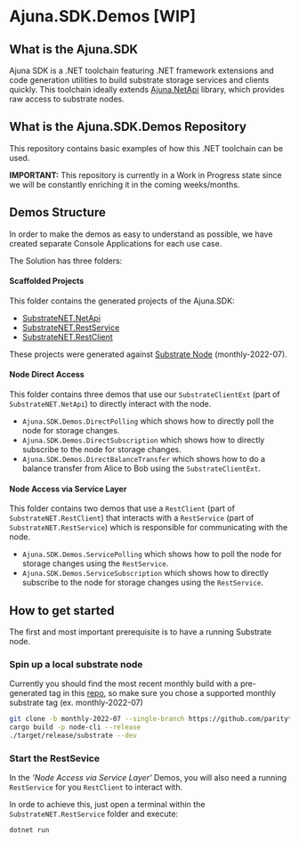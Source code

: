 # Ajuna.SDK.Demos [WIP]

## What is the Ajuna.SDK
Ajuna SDK is a .NET toolchain featuring .NET framework extensions and code generation utilities to build substrate storage services and clients quickly. This toolchain ideally extends [Ajuna.NetApi](https://github.com/ajuna-network/Ajuna.NetApi) library, which provides raw access to substrate nodes.

## What is the Ajuna.SDK.Demos Repository
This repository contains basic examples of how this .NET toolchain can be used. 

**IMPORTANT:** This repository is currently in a Work in Progress state since we will be constantly enriching it in the coming weeks/months.

## Demos Structure

In order to make the demos as easy to understand as possible, we have created separate Console Applications for each use case. 

The Solution has three folders:

#### Scaffolded Projects 

This folder contains the generated projects of the Ajuna.SDK:
- [SubstrateNET.NetApi](https://github.com/ajuna-network/Ajuna.SDK#ajunanetapiext)
- [SubstrateNET.RestService](https://github.com/ajuna-network/Ajuna.SDK#ajunarestservice)
- [SubstrateNET.RestClient](https://github.com/ajuna-network/Ajuna.SDK#ajunarestclient)

These projects were generated against [Substrate Node](https://github.com/paritytech/substrate) (monthly-2022-07).

#### Node Direct Access
This folder contains three demos that use our `SubstrateClientExt` (part of `SubstrateNET.NetApi`) to directly interact with the node.

- `Ajuna.SDK.Demos.DirectPolling` which shows how to directly poll the node for storage changes.
- `Ajuna.SDK.Demos.DirectSubscription` which shows how to directly subscribe to the node for storage changes.
- `Ajuna.SDK.Demos.DirectBalanceTransfer` which shows how to do a balance transfer from Alice to Bob using the `SubstrateClientExt`. 

#### Node Access via Service Layer
This folder contains two demos that use a `RestClient` (part of `SubstrateNET.RestClient`) that interacts with a `RestService` (part of `SubstrateNET.RestService`) which is responsible for communicating with the node.

- `Ajuna.SDK.Demos.ServicePolling` which shows how to poll the node for storage changes using the `RestService`.
- `Ajuna.SDK.Demos.ServiceSubscription` which shows how to directly subscribe to the node for storage changes using the `RestService`.


## How to get started 

The first and most important prerequisite is to have a running Substrate node.  

### Spin up a local substrate node
Currently you should find the most recent monthly build with a pre-generated tag in this [repo](https://github.com/paritytech/substrate), so make sure you chose a supported monthly substrate tag (ex. monthly-2022-07)

```bash
git clone -b monthly-2022-07 --single-branch https://github.com/paritytech/substrate.git
cargo build -p node-cli --release
./target/release/substrate --dev
```

### Start the RestSevice

In the _'Node Access via Service Layer'_ Demos, you will also need a running `RestService` for you `RestClient` to interact with.  

In orde to achieve this, just open a terminal within the  `SubstrateNET.RestService` folder and execute:

```bash
dotnet run
```



